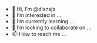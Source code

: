 - 👋 Hi, I’m @disnsjs
- 👀 I’m interested in ...
- 🌱 I’m currently learning ...
- 💞️ I’m looking to collaborate on ...
- 📫 How to reach me ...

<!---
disnsjs/disnsjs is a ✨ special ✨ repository because its `README.md` (this file) appears on your GitHub profile.
You can click the Preview link to take a look at your changes.
--->
